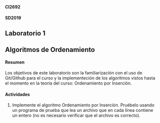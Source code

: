 #### CI2692
#### SD2019

## Laboratorio 1
## Algoritmos de Ordenamiento


#### Resumen
Los objetivos de este laboratorio son la familiarización con el uso de Git/Github para el curso y la implementeción de los algoritmos vistos hasta el momento en la teoría del curso: Ordenamiento por Inserción.

#### Actividades

1) Implemente el algoritmo Ordenamiento por Inserción. Pruébelo usando un programa de prueba que lea un archivo que en cada línea contiene un entero (no es necesario verificar que el archivo es correcto). 

